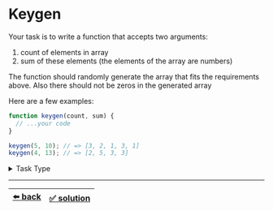 # Keygen

Your task is to write a function that accepts two arguments:
1. count of elements in array
2. sum of these elements (the elements of the array are numbers)

The function should randomly generate the array that fits the requirements above. Also there should not be zeros in the generated array

Here are a few examples:

```js
function keygen(count, sum) {
  // ...your code
}

keygen(5, 10); // => [3, 2, 1, 3, 1]
keygen(4, 13); // => [2, 5, 3, 3]
```

<details>

<summary>Task Type</summary>

This is more of a numbers task type than any of the array task types

We have already encountered number task types:
- [Decimal To Binary](../../1\)%20Task%20Challanges.md#1-decimal-to-binary)
- [Binary To Decimal](../../1\)%20Task%20Challanges.md#2-binary-to-decimal)
- [Prime Number](../../1\)%20Task%20Challanges.md#9-prime-number)
- [Prime Factors](../../1\)%20Task%20Challanges.md#11-prime-factors)
- [Fibonacci](../../1\)%20Task%20Challanges.md#12-fibonacci)
- [Greatest Common Divisor](../../1\)%20Task%20Challanges.md#13-greatest-common-divisor)
- [Swap Numbers Without Temp](../../1\)%20Task%20Challanges.md#16-swap-numbers-without-temp)
- [Counting Zeros](../../2\)%20Task%20Challanges.md#26-counting-zeros)
- [Advanced Zeros](../../cheatsheet/advanced-zeros.js)

</details>

---

| [:arrow_left: back](../README.md) | [:white_check_mark: solution](./solution.js) |
| :---: | :---: |
